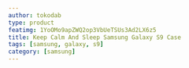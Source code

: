 ```yaml
---
author: tokodab
type: product
featimg: 1YoOMo9apZWQ2op3VbUeTSUs3Ad2LX6z5
title: Keep Calm And Sleep Samsung Galaxy S9 Case
tags: [samsung, galaxy, s9]
category: [samsung]
---
```

